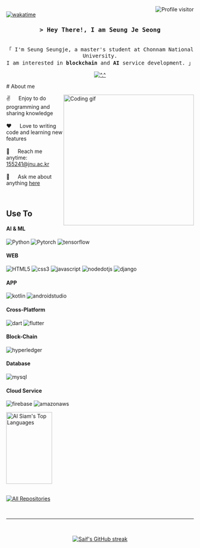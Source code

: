 
<!--
<p align="center">
  <a href="https://github.com/Trouvler"><img src="https://readme-typing-svg.herokuapp.com/?lines=Self%20Taught%20Programmer;Front%20End%20Developer;1.5%2B%20years%20of%20coding%20experience;Always%20learning%20new%20things&center=true&width=380&height=45"></a>
</p>

 -->

<a href="https://komarev.com/ghpvc/?username=Trouvler">
  <img align="right" src="https://komarev.com/ghpvc/?username=Trouvler&label=Visitors&color=0e75b6&style=flat" alt="Profile visitor" />
</a>


[![wakatime](https://wakatime.com/badge/user/eebb3dd8-d9b2-40de-9b88-6fd6cac99dbc.svg)](https://wakatime.com/@eebb3dd8-d9b2-40de-9b88-6fd6cac99dbc)

<!-- Intro  -->
<h3 align="center">
        <samp>&gt; Hey There!, I am
                <b>Seung Je Seong</a></b>
        </samp>
</h3>


<p align="center"> 
  <samp>
    <br>
    「 I'm Seung Seungje, a master's student at Chonnam National University. <br>I am interested in <b>blockchain</b> and <b>AI</b> service development.  」
    <br>
  </samp>
</p>
<!-- About Section -->
<p align="center">
  <a href="https://github.com/Trouvler">
    <img src="https://github-profile-summary-cards.vercel.app/api/cards/profile-details?username=Trouvler&theme=radical" alt="^.^"/>
  </a>
</p>
 # About me
 
<p>
 <img align="right" width="350" src="/assets/programmer.gif" alt="Coding gif" />
  
 ✌️ &emsp; Enjoy to do programming and sharing knowledge <br/><br/>
 ❤️ &emsp; Love to writing code and learning new features<br/><br/>
 📧 &emsp; Reach me anytime: 155241@jnu.ac.kr<br/><br/>
 💬 &emsp; Ask me about anything [here](https://github.com/Trouvler/Trouvler/issues)

</p>

<br/>

## Use To 

#### AI & ML
![Python](https://img.shields.io/badge/python-3776AB?style=for-the-badge&labelColor=white&logo=Python&logoColor=3776AB)
![Pytorch](https://img.shields.io/badge/pytorch-EE4C2C?style=for-the-badge&labelColor=white&logo=pytorch&logoColor=EE4C2C)
![tensorflow](https://img.shields.io/badge/tensorflow-FF6F00?style=for-the-badge&labelColor=white&logo=tensorflow&logoColor=FF6F00)
#### WEB
![HTML5](https://img.shields.io/badge/html5-E34F26?style=for-the-badge&labelColor=white&logo=html5&logoColor=E34F26)
![css3](https://img.shields.io/badge/css3-1572B6?style=for-the-badge&labelColor=white&logo=css3&logoColor=1572B6)
![javascript](https://img.shields.io/badge/javascript-F7DF1E?style=for-the-badge&labelColor=white&logo=javascript&logoColor=F7DF1E)
![nodedotjs](https://img.shields.io/badge/nodedotjs-339933?style=for-the-badge&labelColor=white&logo=nodedotjs&logoColor=339933)
![django](https://img.shields.io/badge/django-092E20?style=for-the-badge&labelColor=white&logo=django&logoColor=092E20)
#### APP
![kotlin](https://img.shields.io/badge/kotlin-7F52FF?style=for-the-badge&labelColor=white&logo=kotlin&logoColor=7F52FF)
![androidstudio](https://img.shields.io/badge/androidstudio-3DDC84?style=for-the-badge&labelColor=white&logo=androidstudio&logoColor=3DDC84)
#### Cross-Platform
![dart](https://img.shields.io/badge/dart-0175C2?style=for-the-badge&labelColor=white&logo=dart&logoColor=0175C2)
![flutter](https://img.shields.io/badge/flutter-02569B?style=for-the-badge&labelColor=white&logo=flutter&logoColor=02569B)
#### Block-Chain
![hyperledger](https://img.shields.io/badge/hyperledger-2F3134?style=for-the-badge&labelColor=white&logo=hyperledger&logoColor=2F3134)
#### Database
![mysql](https://img.shields.io/badge/mysql-4479A1?style=for-the-badge&labelColor=white&logo=mysql&logoColor=4479A1)
#### Cloud Service
![firebase](https://img.shields.io/badge/firebase-FFCA28?style=for-the-badge&labelColor=white&logo=firebase&logoColor=FFCA28)
![amazonaws](https://img.shields.io/badge/amazonaws-232F3E?style=for-the-badge&labelColor=white&logo=amazonaws&logoColor=232F3E)

<a href="https://github.com/Trouvler"><img alt="Al Siam's Top Languages" src="https://denvercoder1-github-readme-stats.vercel.app/api/top-langs/?username=Trouvler&langs_count=8&layout=compact&theme=react&border_color=7F3FBF&bg_color=0D1117&title_color=F85D7F&icon_color=F8D866" height="192px" width="49.5%"/></a>
  <br/>
</a>
<br/>
<p align="left">
  <a href="https://github.com/Trouvler?tab=repositories" target="_blank"><img alt="All Repositories" title="All Repositories" src="https://img.shields.io/badge/-All%20Repos-2962FF?style=for-the-badge&logo=koding&logoColor=white"/></a>
</p>

<br/>
<hr/>
<br/>

<p align="center">
  <a href="https://github.com/Trouvler">
    <img src="https://github-readme-streak-stats.herokuapp.com/?user=Trouvler&theme=radical&border=7F3FBF&background=0D1117" alt="Saif's GitHub streak"/>
  </a>
</p>

